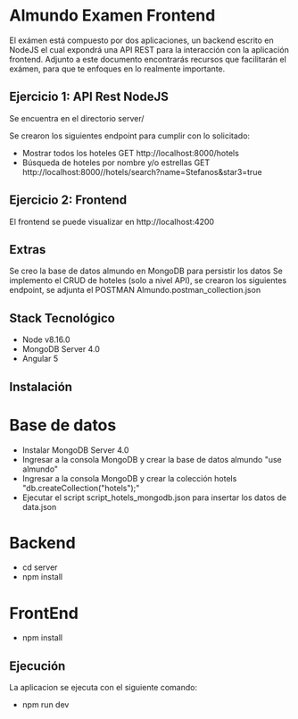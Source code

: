 # Almundo Examen Frontend
El exámen está compuesto por dos aplicaciones, un backend escrito en NodeJS el cual expondrá
una API REST para la interacción con la aplicación frontend.
Adjunto a este documento encontrarás recursos que facilitarán el exámen, para que te enfoques
en lo realmente importante.

## Ejercicio 1: API Rest NodeJS

Se encuentra en el directorio server/

Se crearon los siguientes endpoint para cumplir con lo solicitado:

- Mostrar todos los hoteles GET http://localhost:8000/hotels
- Búsqueda de hoteles por nombre y/o estrellas 
  GET http://localhost:8000//hotels/search?name=Stefanos&star3=true

## Ejercicio 2: Frontend

El frontend se puede visualizar en http://localhost:4200


## Extras

Se creo la base de datos almundo en MongoDB para persistir los datos
Se implemento el CRUD de hoteles (solo a nivel API), se crearon los siguientes endpoint, se adjunta el POSTMAN Almundo.postman_collection.json

## Stack Tecnológico
- Node v8.16.0
- MongoDB Server 4.0
- Angular 5

## Instalación

# Base de datos
- Instalar MongoDB Server 4.0
- Ingresar a la consola MongoDB y crear la base de datos almundo "use almundo"
- Ingresar a la consola MongoDB y crear la colección hotels "db.createCollection("hotels");"
- Ejecutar el script script_hotels_mongodb.json para insertar los datos de data.json
# Backend

- cd server
- npm install

# FrontEnd

- npm install

## Ejecución

La aplicacion se ejecuta con el siguiente comando:

- npm run dev




